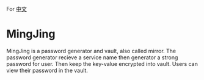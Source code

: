 For [中文](https://github.com/nzyt1/mingjing/blob/master/README-zh.md)

# MingJing
MingJing is a password generator and vault, also called mirror. 
The password generator recieve a service name then generator a strong password for user.
Then keep the key-value encrypted into vault. Users can view their password in the vault. 
